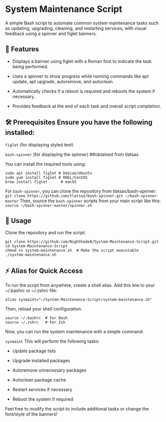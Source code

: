 # System Maintenance Script
A simple Bash script to automate common system maintenance tasks such as updating, upgrading, cleaning, and restarting services, with visual feedback using a spinner and figlet banners.

## 🚀 Features

* Displays a banner using figlet with a Roman font to indicate the task being performed.

* Uses a spinner to show progress while running commands like apt update, apt upgrade, autoremove, and autoclean.
* Automatically checks if a reboot is required and reboots the system if necessary.

* Provides feedback at the end of each task and overall script completion.

## 🛠 Prerequisites Ensure you have the following installed:

`figlet` (for displaying styled text)

`bash-spinner` (for displaying the spinner) ##obtained from tlatsas

You can install the required tools using:
```
sudo apt install figlet # Debian/Ubuntu
sudo yum install figlet # RHEL/CentOS
brew install figlet      # macOS
```
For `bash-spinner`, you can clone the repository from tlatsas/bash-spinner:
`git clone https://github.com/tlatsas/bash-spinner.git ~/bash-spinner-master`
Then, source the `bash-spinner` scripts from your main script like this:
`source ~/bash-spinner-master/spinner.sh`


## 📌 Usage

Clone the repository and run the script:
```
git clone https://github.com/NighShade8/System-Maintenance-Script.git
cd System-Maintenance-Script
chmod +x system-maintenance.sh  # Make the script executable
./system-maintenance.sh
```
## ⚡ Alias for Quick Access

To run the script from anywhere, create a shell alias. Add this line to your ~/.bashrc or ~/.zshrc file:

`alias sysmaint="~/System-Maintenance-Script/system-maintenance.sh"`

Then, reload your shell configuration:
```
source ~/.bashrc  # For Bash
source ~/.zshrc   # For Zsh
```
Now, you can run the system maintenance with a simple command:

`sysmaint`
This will perform the following tasks:

* Update package lists

* Upgrade installed packages

* Autoremove unnecessary packages

* Autoclean package cache

* Restart services if necessary

* Reboot the system if required

Feel free to modify the script to include additional tasks or change the font/style of the banners!

